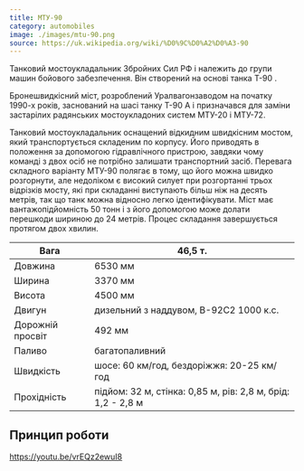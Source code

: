 ```yaml
---
title: МТУ-90
category: automobiles
image: ./images/mtu-90.png
source: https://uk.wikipedia.org/wiki/%D0%9C%D0%A2%D0%A3-90
---
```


Танковий мостоукладальник Збройних Сил РФ і належить до групи машин бойового забезпечення. Він створений на основі танка Т-90 .

Бронешвидкісний міст, розроблений Уралвагонзаводом на початку 1990-х років, заснований на шасі танку Т-90 А і призначався для заміни застарілих радянських мостоукладоних систем МТУ-20 і МТУ-72.

Танковий мостоукладальник оснащений відкидним швидкісним мостом, який транспортується складеним по корпусу. Його приводять в положення за допомогою гідравлічного пристрою, завдяки чому команді з двох осіб не потрібно залишати транспортний засіб. Перевага складного варіанту МТУ-90 полягає в тому, що його можна швидко розгорнути, але недоліком є високий силует при розгортанні трьох відрізків мосту, які при складанні виступають більш ніж на десять метрів, так що танк можна відносно легко ідентифікувати. Міст має вантажопідйомність 50 тонн і з його допомогою може долати перешкоди шириною до 24 метрів. Процес складання завершується протягом двох хвилин.

Вага | 46,5 т.
------|------
Довжина	| 6530 мм
Ширина	| 3370 мм
Висота	| 4500 мм
Двигун	| дизельний з наддувом, В-92С2 1000 к.с.
Дорожній просвіт	| 492 мм
Паливо |	багатопаливний
Швидкість |	шосе: 60 км/год, бездоріжжя: 20-25 км/год
Прохідність | підйом: 32 м, стінка: 0,85 м, рів: 2,8 м, брід: 1,2 - 2,8 м

## Принцип роботи

https://youtu.be/vrEQz2ewuI8
